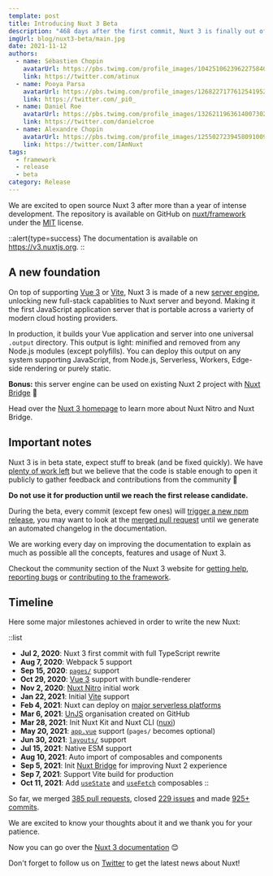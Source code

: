 ```yaml
---
template: post
title: Introducing Nuxt 3 Beta
description: "468 days after the first commit, Nuxt 3 is finally out of beta. Discover what's inside and what to expect from it. Yes, it includes Vue 3 and Vite ⚡️"
imgUrl: blog/nuxt3-beta/main.jpg
date: 2021-11-12
authors:
  - name: Sébastien Chopin
    avatarUrl: https://pbs.twimg.com/profile_images/1042510623962275840/1Iw_Mvud_400x400.jpg
    link: https://twitter.com/atinux
  - name: Pooya Parsa
    avatarUrl: https://pbs.twimg.com/profile_images/1268227177612541952/9-fujxqt_400x400.jpg
    link: https://twitter.com/_pi0_
  - name: Daniel Roe
    avatarUrl: https://pbs.twimg.com/profile_images/1326211963614007302/UJyvtK2f_400x400.jpg
    link: https://twitter.com/danielcroe
  - name: Alexandre Chopin
    avatarUrl: https://pbs.twimg.com/profile_images/1255027239458091009/qMp_q8vy_400x400.jpg
    link: https://twitter.com/IAmNuxt
tags:
  - framework
  - release
  - beta
category: Release
---
```


We are excited to open source Nuxt 3 after more than a year of intense development. The repository is available on GitHub on [nuxt/framework](https://github.com/nuxt/framework) under the [MIT](https://github.com/nuxt/nuxt.js/blob/dev/LICENSE) license.

::alert{type=success}
The documentation is available on https://v3.nuxtjs.org.
::

## A new foundation

On top of supporting [Vue 3](https://v3.vuejs.org) or [Vite](https://vitejs.dev), Nuxt 3 is made of a new [server engine](https://v3.nuxtjs.org/concepts/server-engine), unlocking new full-stack capablities to Nuxt server and beyond. Making it the first JavaScript application server that is portable across a varierty of modern cloud hosting providers.

In production, it builds your Vue application and server into one universal `.output` directory. This output is light: minified and removed from any Node.js modules (except polyfills). You can deploy this output on any system supporting JavaScript, from Node.js, Serverless, Workers, Edge-side rendering or purely static.

**Bonus:** this server engine can be used on existing Nuxt 2 project with [Nuxt Bridge](https://v3.nuxtjs.org/getting-started/bridge) 🚀

Head over the [Nuxt 3 homepage](https://v3.nuxtjs.org) to learn more about Nuxt Nitro and Nuxt Bridge.

## Important notes

Nuxt 3 is in beta state, expect stuff to break (and be fixed quickly). We have [plenty of work left](https://github.com/nuxt/framework/issues) but we believe that the code is stable enough to open it publicly to gather feedback and contributions from the community 💚

**Do not use it for production until we reach the first release candidate.**

During the beta, every commit (except few ones) will [trigger a new npm release](https://github.com/nuxt/framework/blob/main/.github/workflows/ci.yml#L111-L119), you may want to look at the [merged pull request](https://github.com/nuxt/framework/pulls?q=is%3Apr+is%3Amerged) until we generate an automated changelog in the documentation.

We are working every day on improving the documentation to explain as much as possible all the concepts, features and usage of Nuxt 3.

Checkout the community section of the Nuxt 3 website for [getting help](https://v3.nuxtjs.org/community/getting-help), [reporting bugs](https://v3.nuxtjs.org/community/reporting-bugs) or [contributing to the framework](https://v3.nuxtjs.org/community/contribution).

## Timeline

Here some major milestones achieved in order to write the new Nuxt:

::list
- **Jul 2, 2020**: Nuxt 3 first commit with full TypeScript rewrite
- **Aug 7, 2020**: Webpack 5 support
- **Sep 15, 2020**: [`pages/`](https://v3.nuxtjs.org/docs/directory-structure/pages) support
- **Oct 29, 2020**: [Vue 3](https://v3.vuejs.org) support with bundle-renderer
- **Nov 2, 2020**: [Nuxt Nitro](https://v3.nuxtjs.org/concepts/server-engine) initial work
- **Jan 22, 2021**: Initial [Vite](https://vitejs.dev) support
- **Feb 4, 2021**: Nuxt can deploy on [major serverless platforms](https://v3.nuxtjs.org/docs/deployment)
- **Mar 6, 2021**: [UnJS](https://github.com/unjs) organisation created on GitHub
- **Mar 28, 2021**: Init Nuxt Kit and Nuxt CLI ([nuxi](https://v3.nuxtjs.org/getting-started/commands))
- **May 20, 2021**: [`app.vue`](https://v3.nuxtjs.org/docs/directory-structure/app) support (`pages/` becomes optional)
- **Jun 30, 2021**: [`layouts/`](https://v3.nuxtjs.org/docs/directory-structure/layouts) support
- **Jul 15, 2021**: Native ESM support
- **Aug 10, 2021**: Auto import of composables and components
- **Sep 5, 2021**: Init [Nuxt Bridge](https://v3.nuxtjs.org/getting-started/bridge) for improving Nuxt 2 experience
- **Sep 7, 2021**: Support Vite build for production
- **Oct 11, 2021**: Add [`useState`](https://v3.nuxtjs.org/docs/usage/state) and [`useFetch`](https://v3.nuxtjs.org/docs/usage/data-fetching#usefetch) composables
::

So far, we merged [385 pull requests](https://github.com/nuxt/framework/pulls?q=is%3Apr+is%3Amerged), closed [229 issues](https://github.com/nuxt/framework/issues?q=is%3Aissue+is%3Aclosed) and made [925+ commits](https://github.com/nuxt/framework/commits/main).

We are excited to know your thoughts about it and we thank you for your patience.

Now you can go over the [Nuxt 3 documentation](https://v3.nuxtjs.org) 😊

Don't forget to follow us on [Twitter](https://twitter.com/nuxt_js) to get the latest news about Nuxt!
